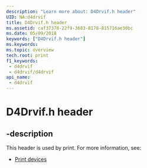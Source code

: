 ```yaml
---
description: "Learn more about: D4Drvif.h header"
UID: NA:d4drvif
title: D4Drvif.h header
ms.assetid: caf37378-22f9-3683-8178-815716ae30bc
ms.date: 05/09/2018
keywords: ["D4Drvif.h header"]
ms.keywords: 
ms.topic: overview
tech.root: print
f1_keywords:
 - d4drvif
 - d4drvif/d4drvif
api_name:
 - d4drvif
---
```


# D4Drvif.h header


## -description

This header is used by print. For more information, see:

- [Print devices](../_print/index.md)

